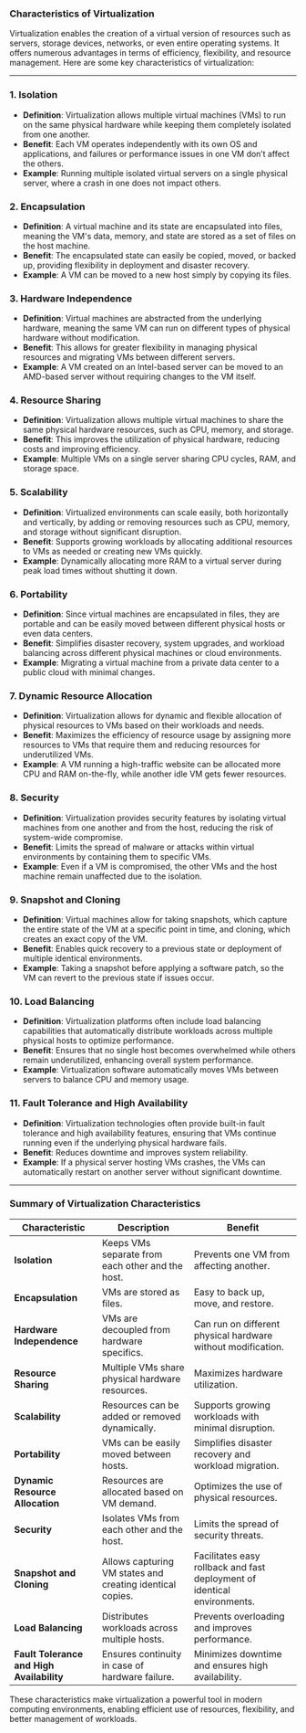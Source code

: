 ### **Characteristics of Virtualization**

Virtualization enables the creation of a virtual version of resources such as servers, storage devices, networks, or even entire operating systems. It offers numerous advantages in terms of efficiency, flexibility, and resource management. Here are some key characteristics of virtualization:

---

### 1. **Isolation**
   - **Definition**: Virtualization allows multiple virtual machines (VMs) to run on the same physical hardware while keeping them completely isolated from one another.
   - **Benefit**: Each VM operates independently with its own OS and applications, and failures or performance issues in one VM don’t affect the others.
   - **Example**: Running multiple isolated virtual servers on a single physical server, where a crash in one does not impact others.

### 2. **Encapsulation**
   - **Definition**: A virtual machine and its state are encapsulated into files, meaning the VM's data, memory, and state are stored as a set of files on the host machine.
   - **Benefit**: The encapsulated state can easily be copied, moved, or backed up, providing flexibility in deployment and disaster recovery.
   - **Example**: A VM can be moved to a new host simply by copying its files.

### 3. **Hardware Independence**
   - **Definition**: Virtual machines are abstracted from the underlying hardware, meaning the same VM can run on different types of physical hardware without modification.
   - **Benefit**: This allows for greater flexibility in managing physical resources and migrating VMs between different servers.
   - **Example**: A VM created on an Intel-based server can be moved to an AMD-based server without requiring changes to the VM itself.

### 4. **Resource Sharing**
   - **Definition**: Virtualization allows multiple virtual machines to share the same physical hardware resources, such as CPU, memory, and storage.
   - **Benefit**: This improves the utilization of physical hardware, reducing costs and improving efficiency.
   - **Example**: Multiple VMs on a single server sharing CPU cycles, RAM, and storage space.

### 5. **Scalability**
   - **Definition**: Virtualized environments can scale easily, both horizontally and vertically, by adding or removing resources such as CPU, memory, and storage without significant disruption.
   - **Benefit**: Supports growing workloads by allocating additional resources to VMs as needed or creating new VMs quickly.
   - **Example**: Dynamically allocating more RAM to a virtual server during peak load times without shutting it down.

### 6. **Portability**
   - **Definition**: Since virtual machines are encapsulated in files, they are portable and can be easily moved between different physical hosts or even data centers.
   - **Benefit**: Simplifies disaster recovery, system upgrades, and workload balancing across different physical machines or cloud environments.
   - **Example**: Migrating a virtual machine from a private data center to a public cloud with minimal changes.

### 7. **Dynamic Resource Allocation**
   - **Definition**: Virtualization allows for dynamic and flexible allocation of physical resources to VMs based on their workloads and needs.
   - **Benefit**: Maximizes the efficiency of resource usage by assigning more resources to VMs that require them and reducing resources for underutilized VMs.
   - **Example**: A VM running a high-traffic website can be allocated more CPU and RAM on-the-fly, while another idle VM gets fewer resources.

### 8. **Security**
   - **Definition**: Virtualization provides security features by isolating virtual machines from one another and from the host, reducing the risk of system-wide compromise.
   - **Benefit**: Limits the spread of malware or attacks within virtual environments by containing them to specific VMs.
   - **Example**: Even if a VM is compromised, the other VMs and the host machine remain unaffected due to the isolation.

### 9. **Snapshot and Cloning**
   - **Definition**: Virtual machines allow for taking snapshots, which capture the entire state of the VM at a specific point in time, and cloning, which creates an exact copy of the VM.
   - **Benefit**: Enables quick recovery to a previous state or deployment of multiple identical environments.
   - **Example**: Taking a snapshot before applying a software patch, so the VM can revert to the previous state if issues occur.

### 10. **Load Balancing**
   - **Definition**: Virtualization platforms often include load balancing capabilities that automatically distribute workloads across multiple physical hosts to optimize performance.
   - **Benefit**: Ensures that no single host becomes overwhelmed while others remain underutilized, enhancing overall system performance.
   - **Example**: Virtualization software automatically moves VMs between servers to balance CPU and memory usage.

### 11. **Fault Tolerance and High Availability**
   - **Definition**: Virtualization technologies often provide built-in fault tolerance and high availability features, ensuring that VMs continue running even if the underlying physical hardware fails.
   - **Benefit**: Reduces downtime and improves system reliability.
   - **Example**: If a physical server hosting VMs crashes, the VMs can automatically restart on another server without significant downtime.

---

### **Summary of Virtualization Characteristics**

| Characteristic             | Description                                                                                   | Benefit                                                                                   |
|----------------------------|-----------------------------------------------------------------------------------------------|-------------------------------------------------------------------------------------------|
| **Isolation**               | Keeps VMs separate from each other and the host.                                               | Prevents one VM from affecting another.                                                    |
| **Encapsulation**           | VMs are stored as files.                                                                      | Easy to back up, move, and restore.                                                        |
| **Hardware Independence**   | VMs are decoupled from hardware specifics.                                                     | Can run on different physical hardware without modification.                               |
| **Resource Sharing**        | Multiple VMs share physical hardware resources.                                                | Maximizes hardware utilization.                                                            |
| **Scalability**             | Resources can be added or removed dynamically.                                                 | Supports growing workloads with minimal disruption.                                        |
| **Portability**             | VMs can be easily moved between hosts.                                                         | Simplifies disaster recovery and workload migration.                                       |
| **Dynamic Resource Allocation** | Resources are allocated based on VM demand.                                               | Optimizes the use of physical resources.                                                   |
| **Security**                | Isolates VMs from each other and the host.                                                     | Limits the spread of security threats.                                                     |
| **Snapshot and Cloning**    | Allows capturing VM states and creating identical copies.                                      | Facilitates easy rollback and fast deployment of identical environments.                   |
| **Load Balancing**          | Distributes workloads across multiple hosts.                                                   | Prevents overloading and improves performance.                                             |
| **Fault Tolerance and High Availability** | Ensures continuity in case of hardware failure.                                    | Minimizes downtime and ensures high availability.                                          |

These characteristics make virtualization a powerful tool in modern computing environments, enabling efficient use of resources, flexibility, and better management of workloads.
